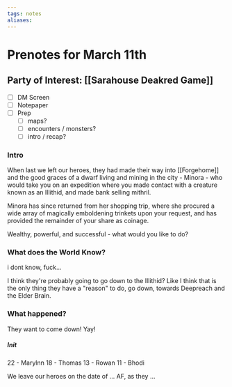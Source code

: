 ```yaml
---
tags: notes
aliases:
---
```


# Prenotes for March 11th
## Party of Interest: [[Sarahouse Deakred Game]]
- [ ] DM Screen
- [ ] Notepaper
- [ ] Prep
	- [ ] maps?
	- [ ] encounters / monsters?
	- [ ] intro / recap?

### Intro

When last we left our heroes, they had made their way into [[Forgehome]] and the good graces of a dwarf living and mining in the city - Minora - who would take you on an expedition where you made contact with a creature known as an Illithid, and made bank selling mithril. 

Minora has since returned from her shopping trip, where she procured a wide array of magically emboldening trinkets upon your request, and has provided the remainder of your share as coinage.

Wealthy, powerful, and successful - what would you like to do?

### What does the World Know?
i dont know, fuck...

I think they're probably going to go down to the Illithid? Like I think that is the only thing they have a "reason" to do, go down, towards Deepreach and the Elder Brain.



### What happened?
They want to come down! Yay!

##### Init
22 - Marylnn
18 - Thomas
13 - Rowan
11 - Bhodi

We leave our heroes on the date of ... AF, as they ...
